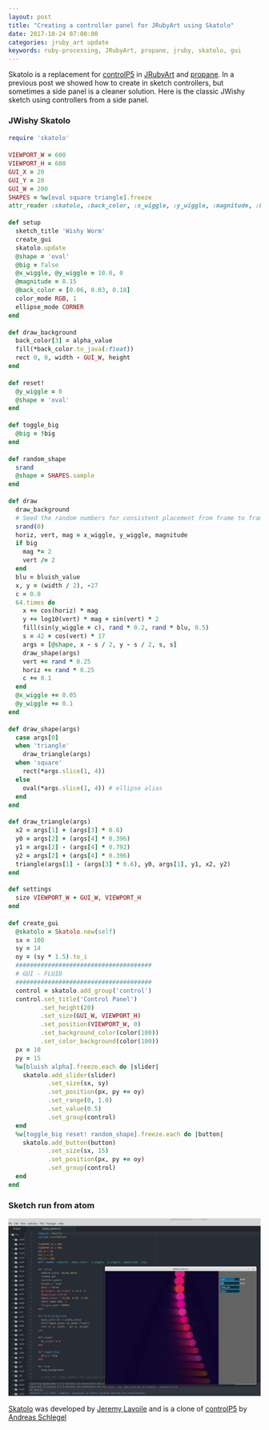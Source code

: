 ```yaml
---
layout: post
title: "Creating a controller panel for JRubyArt using Skatolo"
date: 2017-10-24 07:00:00
categories: jruby_art update
keywords: ruby-processing, JRubyArt, propane, jruby, skatolo, gui
---
```

Skatolo is a replacement for [controlP5][P5] in [JRubyArt][jruby_art] and [propane][propane]. In a previous post we showed how to create in sketch controllers, but sometimes a side panel is a cleaner solution. Here is the classic JWishy sketch using controllers from a side panel.

### JWishy Skatolo

```ruby
require 'skatolo'

VIEWPORT_W = 600
VIEWPORT_H = 600
GUI_X = 20
GUI_Y = 20
GUI_W = 200
SHAPES = %w[oval square triangle].freeze
attr_reader :skatolo, :back_color, :x_wiggle, :y_wiggle, :magnitude, :big

def setup
  sketch_title 'Wishy Worm'
  create_gui
  skatolo.update
  @shape = 'oval'
  @big = false
  @x_wiggle, @y_wiggle = 10.0, 0
  @magnitude = 8.15
  @back_color = [0.06, 0.03, 0.18]
  color_mode RGB, 1
  ellipse_mode CORNER
end

def draw_background
  back_color[3] = alpha_value
  fill(*back_color.to_java(:float))
  rect 0, 0, width - GUI_W, height
end

def reset!
  @y_wiggle = 0
  @shape = 'oval'
end

def toggle_big
  @big = !big
end

def random_shape
  srand
  @shape = SHAPES.sample
end

def draw
  draw_background
  # Seed the random numbers for consistent placement from frame to frame
  srand(0)
  horiz, vert, mag = x_wiggle, y_wiggle, magnitude
  if big
    mag *= 2
    vert /= 2
  end
  blu = bluish_value
  x, y = (width / 2), -27
  c = 0.0
  64.times do
    x += cos(horiz) * mag
    y += log10(vert) * mag + sin(vert) * 2
    fill(sin(y_wiggle + c), rand * 0.2, rand * blu, 0.5)
    s = 42 + cos(vert) * 17
    args = [@shape, x - s / 2, y - s / 2, s, s]
    draw_shape(args)
    vert += rand * 0.25
    horiz += rand * 0.25
    c += 0.1
  end
  @x_wiggle += 0.05
  @y_wiggle += 0.1
end

def draw_shape(args)
  case args[0]
  when 'triangle'
    draw_triangle(args)
  when 'square'
    rect(*args.slice(1, 4))
  else
    oval(*args.slice(1, 4)) # ellipse alias
  end
end

def draw_triangle(args)
  x2 = args[1] + (args[3] * 0.6)
  y0 = args[2] + (args[4] * 0.396)
  y1 = args[2] - (args[4] * 0.792)
  y2 = args[2] + (args[4] * 0.396)
  triangle(args[1] - (args[3] * 0.6), y0, args[1], y1, x2, y2)
end

def settings
  size VIEWPORT_W + GUI_W, VIEWPORT_H
end

def create_gui
  @skatolo = Skatolo.new(self)
  sx = 100
  sy = 14
  oy = (sy * 1.5).to_i
  ######################################
  # GUI - FLUID
  ######################################
  control = skatolo.add_group('control')
  control.set_title('Control Panel')
         .set_height(20)
         .set_size(GUI_W, VIEWPORT_H)
         .set_position(VIEWPORT_W, 0)
         .set_background_color(color(100))
         .set_color_background(color(100))
  px = 10
  py = 15
  %w[bluish alpha].freeze.each do |slider|
    skatolo.add_slider(slider)
           .set_size(sx, sy)
           .set_position(px, py += oy)
           .set_range(0, 1.0)
           .set_value(0.5)
           .set_group(control)
  end
  %w[toggle_big reset! random_shape].freeze.each do |button|
    skatolo.add_button(button)
           .set_size(sx, 15)
           .set_position(px, py += oy)
           .set_group(control)
  end
end

```

### Sketch run from atom

<img src="/assets/jwishy.png" />

[Skatolo][skatolo] was developed by [Jeremy Lavoile][jeremy] and is a clone of [controlP5][P5] by [Andreas Schlegel][sojamo]

[sojamo]:http://www.sojamo.de/
[jeremy]:http://jeremy.laviole.name/
[propane]:https://ruby-processing.github.io/propane/
[jruby_art]:https://ruby-processing.github.io/JRubyArt/
[P5]:https://github.com/sojamo/controlp5
[fork]:https://github.com/monkstone/Skatolo
[skatolo]:https://github.com/Rea-lity-Tech/Skatolo
